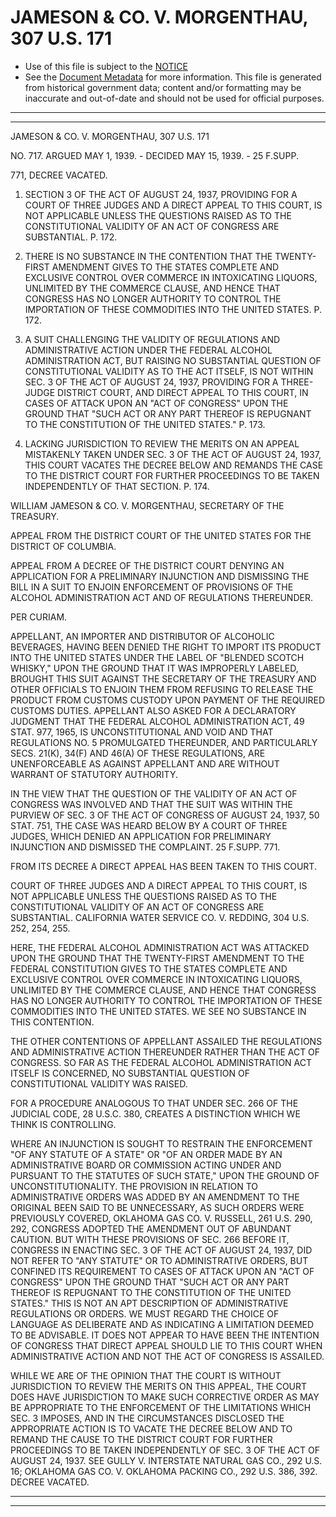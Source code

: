 ---
---

# JAMESON & CO. V. MORGENTHAU, 307 U.S. 171

* Use of this file is subject to the [NOTICE](https://github.com/publicdocs/notice/blob/master/NOTICE)
* See the [Document Metadata](../../../) for more information.
  This file is generated from historical government data; content and/or formatting may be inaccurate and out-of-date and should not be used for official purposes.

----------
----------

JAMESON & CO. V. MORGENTHAU, 307 U.S. 171

NO. 717.  ARGUED MAY 1, 1939.  - DECIDED MAY 15, 1939.  - 25 F.SUPP.

771, DECREE VACATED.

1.  SECTION 3 OF THE ACT OF AUGUST 24, 1937, PROVIDING FOR A COURT OF THREE JUDGES AND A DIRECT APPEAL TO THIS COURT, IS NOT APPLICABLE UNLESS THE QUESTIONS RAISED AS TO THE CONSTITUTIONAL VALIDITY OF AN ACT OF CONGRESS ARE SUBSTANTIAL.  P. 172.

2.  THERE IS NO SUBSTANCE IN THE CONTENTION THAT THE TWENTY-FIRST AMENDMENT GIVES TO THE STATES COMPLETE AND EXCLUSIVE CONTROL OVER COMMERCE IN INTOXICATING LIQUORS, UNLIMITED BY THE COMMERCE CLAUSE, AND HENCE THAT CONGRESS HAS NO LONGER AUTHORITY TO CONTROL THE IMPORTATION OF THESE COMMODITIES INTO THE UNITED STATES.  P. 172.

3.  A SUIT CHALLENGING THE VALIDITY OF REGULATIONS AND ADMINISTRATIVE ACTION UNDER THE FEDERAL ALCOHOL ADMINISTRATION ACT, BUT RAISING NO SUBSTANTIAL QUESTION OF CONSTITUTIONAL VALIDITY AS TO THE ACT ITSELF, IS NOT WITHIN SEC. 3 OF THE ACT OF AUGUST 24, 1937, PROVIDING FOR A THREE-JUDGE DISTRICT COURT, AND DIRECT APPEAL TO THIS COURT, IN CASES OF ATTACK UPON AN "ACT OF CONGRESS" UPON THE GROUND THAT "SUCH ACT OR ANY PART THEREOF IS REPUGNANT TO THE CONSTITUTION OF THE UNITED STATES."  P. 173.

4.  LACKING JURISDICTION TO REVIEW THE MERITS ON AN APPEAL MISTAKENLY TAKEN UNDER SEC. 3 OF THE ACT OF AUGUST 24, 1937, THIS COURT VACATES THE DECREE BELOW AND REMANDS THE CASE TO THE DISTRICT COURT FOR FURTHER PROCEEDINGS TO BE TAKEN INDEPENDENTLY OF THAT SECTION.  P. 174.

WILLIAM JAMESON & CO. V. MORGENTHAU, SECRETARY OF THE TREASURY.

APPEAL FROM THE DISTRICT COURT OF THE UNITED STATES FOR THE DISTRICT OF COLUMBIA.

APPEAL FROM A DECREE OF THE DISTRICT COURT DENYING AN APPLICATION FOR A PRELIMINARY INJUNCTION AND DISMISSING THE BILL IN A SUIT TO ENJOIN ENFORCEMENT OF PROVISIONS OF THE ALCOHOL ADMINISTRATION ACT AND OF REGULATIONS THEREUNDER.

PER CURIAM.

APPELLANT, AN IMPORTER AND DISTRIBUTOR OF ALCOHOLIC BEVERAGES, HAVING BEEN DENIED THE RIGHT TO IMPORT ITS PRODUCT INTO THE UNITED STATES UNDER THE LABEL OF "BLENDED SCOTCH WHISKY," UPON THE GROUND THAT IT WAS IMPROPERLY LABELED, BROUGHT THIS SUIT AGAINST THE SECRETARY OF THE TREASURY AND OTHER OFFICIALS TO ENJOIN THEM FROM REFUSING TO RELEASE THE PRODUCT FROM CUSTOMS CUSTODY UPON PAYMENT OF THE REQUIRED CUSTOMS DUTIES.  APPELLANT ALSO ASKED FOR A DECLARATORY JUDGMENT THAT THE FEDERAL ALCOHOL ADMINISTRATION ACT, 49 STAT. 977, 1965, IS UNCONSTITUTIONAL AND VOID AND THAT REGULATIONS NO. 5 PROMULGATED THEREUNDER, AND PARTICULARLY SECS. 21(K), 34(F) AND 46(A) OF THESE REGULATIONS, ARE UNENFORCEABLE AS AGAINST APPELLANT AND ARE WITHOUT WARRANT OF STATUTORY AUTHORITY.

IN THE VIEW THAT THE QUESTION OF THE VALIDITY OF AN ACT OF CONGRESS WAS INVOLVED AND THAT THE SUIT WAS WITHIN THE PURVIEW OF SEC. 3 OF THE ACT OF CONGRESS OF AUGUST 24, 1937, 50 STAT. 751, THE CASE WAS HEARD BELOW BY A COURT OF THREE JUDGES, WHICH DENIED AN APPLICATION FOR PRELIMINARY INJUNCTION AND DISMISSED THE COMPLAINT.  25 F.SUPP.  771.

FROM ITS DECREE A DIRECT APPEAL HAS BEEN TAKEN TO THIS COURT.

COURT OF THREE JUDGES AND A DIRECT APPEAL TO THIS COURT, IS NOT APPLICABLE UNLESS THE QUESTIONS RAISED AS TO THE CONSTITUTIONAL VALIDITY OF AN ACT OF CONGRESS ARE SUBSTANTIAL.  CALIFORNIA WATER SERVICE CO. V. REDDING, 304 U.S. 252, 254, 255.

HERE, THE FEDERAL ALCOHOL ADMINISTRATION ACT WAS ATTACKED UPON THE GROUND THAT THE TWENTY-FIRST AMENDMENT TO THE FEDERAL CONSTITUTION GIVES TO THE STATES COMPLETE AND EXCLUSIVE CONTROL OVER COMMERCE IN INTOXICATING LIQUORS, UNLIMITED BY THE COMMERCE CLAUSE, AND HENCE THAT CONGRESS HAS NO LONGER AUTHORITY TO CONTROL THE IMPORTATION OF THESE COMMODITIES INTO THE UNITED STATES.  WE SEE NO SUBSTANCE IN THIS CONTENTION.

THE OTHER CONTENTIONS OF APPELLANT ASSAILED THE REGULATIONS AND ADMINISTRATIVE ACTION THEREUNDER RATHER THAN THE ACT OF CONGRESS.  SO FAR AS THE FEDERAL ALCOHOL ADMINISTRATION ACT ITSELF IS CONCERNED, NO SUBSTANTIAL QUESTION OF CONSTITUTIONAL VALIDITY WAS RAISED.

FOR A PROCEDURE ANALOGOUS TO THAT UNDER SEC. 266 OF THE JUDICIAL CODE, 28 U.S.C. 380, CREATES A DISTINCTION WHICH WE THINK IS CONTROLLING.

WHERE AN INJUNCTION IS SOUGHT TO RESTRAIN THE ENFORCEMENT "OF ANY STATUTE OF A STATE" OR "OF AN ORDER MADE BY AN ADMINISTRATIVE BOARD OR COMMISSION ACTING UNDER AND PURSUANT TO THE STATUTES OF SUCH STATE," UPON THE GROUND OF UNCONSTITUTIONALITY.  THE PROVISION IN RELATION TO ADMINISTRATIVE ORDERS WAS ADDED BY AN AMENDMENT TO THE ORIGINAL BEEN SAID TO BE UNNECESSARY, AS SUCH ORDERS WERE PREVIOUSLY COVERED, OKLAHOMA GAS CO. V. RUSSELL, 261 U.S. 290, 292, CONGRESS ADOPTED THE AMENDMENT OUT OF ABUNDANT CAUTION.  BUT WITH THESE PROVISIONS OF SEC. 266 BEFORE IT, CONGRESS IN ENACTING SEC. 3 OF THE ACT OF AUGUST 24, 1937, DID NOT REFER TO "ANY STATUTE" OR TO ADMINISTRATIVE ORDERS, BUT CONFINED ITS REQUIREMENT TO CASES OF ATTACK UPON AN "ACT OF CONGRESS" UPON THE GROUND THAT "SUCH ACT OR ANY PART THEREOF IS REPUGNANT TO THE CONSTITUTION OF THE UNITED STATES."  THIS IS NOT AN APT DESCRIPTION OF ADMINISTRATIVE REGULATIONS OR ORDERS.  WE MUST REGARD THE CHOICE OF LANGUAGE AS DELIBERATE AND AS INDICATING A LIMITATION DEEMED TO BE ADVISABLE.  IT DOES NOT APPEAR TO HAVE BEEN THE INTENTION OF CONGRESS THAT DIRECT APPEAL SHOULD LIE TO THIS COURT WHEN ADMINISTRATIVE ACTION AND NOT THE ACT OF CONGRESS IS ASSAILED.

WHILE WE ARE OF THE OPINION THAT THE COURT IS WITHOUT JURISDICTION TO REVIEW THE MERITS ON THIS APPEAL, THE COURT DOES HAVE JURISDICTION TO MAKE SUCH CORRECTIVE ORDER AS MAY BE APPROPRIATE TO THE ENFORCEMENT OF THE LIMITATIONS WHICH SEC. 3 IMPOSES, AND IN THE CIRCUMSTANCES DISCLOSED THE APPROPRIATE ACTION IS TO VACATE THE DECREE BELOW AND TO REMAND THE CAUSE TO THE DISTRICT COURT FOR FURTHER PROCEEDINGS TO BE TAKEN INDEPENDENTLY OF SEC. 3 OF THE ACT OF AUGUST 24, 1937.  SEE GULLY V. INTERSTATE NATURAL GAS CO., 292 U.S. 16; OKLAHOMA GAS CO. V. OKLAHOMA PACKING CO., 292 U.S. 386, 392.  DECREE VACATED.


----------
----------

